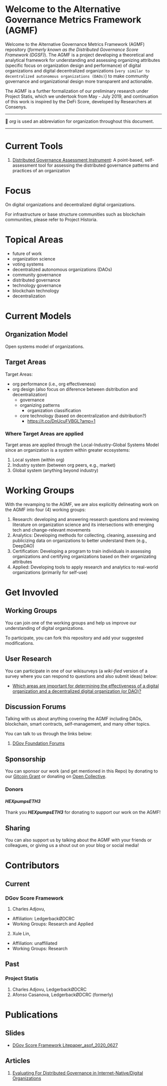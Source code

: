 # Welcome to the Alternative Governance Metrics Framework (AGMF)

Welcome to the Alternative Governance Metrics Framework (AGMF) repository (*formerly known as the Distributed Governance Score Framework (DGSF)*). The AGMF is a project developing a theoretical and analytical framework for understanding and assessing organizing attributes (specific focus on organization design and performance) of digital organizations and digital decentralized organizations (`very similar to decentralized autonomous organizations (DAOs)`) to make community governance and organizational design more transparent and actionable.

The AGMF is a further formalization of our preliminary research under Project Statis, which we undertook from May - July 2019, and continuation of this work is inspired by the DeFi Score, developed by Researchers at Consenys.

---

:memo: *org* is used an abbreviation for organization throughout this document.

---

# Current Tools

1. [Distributed Governance Assessment Instrument](https://hackmd.io/s/BJdMFJaPI): A point-based, self-assessment tool for assessing the distributed governance patterns and practices of an organization

# Focus

On digital organizations and decentralized digital organizations. 

For infrastructure or base structure communities such as blockchain communities, please refer to Project Historia.

# Topical Areas

- future of work
- organization science
- voting systems 
- decentralized autonomous organizations (DAOs)
- community governance 
- distributed governance
- technology governance 
- blockchain technology 
- decentralization 

# Current Models

## Organization Model

Open systems model of organizations.

## Target Areas
Target Areas:

- org performance (i.e., org effectiveness)
- org design (also focus on diference between dsitribution and decentralization)
	- governance
	- organizing patterns
		- organization classification
	- core technology (based on decentralization and dsitribution?)
		- https://t.co/DnUcuFVBGL?amp=1

### Where Target Areas are applied

Target areas are applied through the  Local-Industry-Global Systems Model since an organization is a system within greater ecosystems:

1. Local system (within org) 
2. Industry system (between org peers, e.g., market)
3. Global system (anything beyond industry)


# Working Groups

With the revamping to the AGMF, we are alos explicitly delineating work on the AGMF into four (4) working groups:

1. Research: developing and answering research questions and reviewing literature on organization science and its intersections with emerging tech and change-relevant movements
2. Analytics: Developing methods for collecting, cleaning, assessing and publicizing data on organizations to better understand them (e.g., DeepDAO)
3. Certification: Developing a program to train individuals in assessing organizations and certifying organizations based on their organizating attributes
4. Applied: Developing tools to apply research and analytics to real-world organizations (primarily for self-use)


# Get Invovled

## Working Groups

You can join one of the working groups and help us improve our understanding of digital organizations.

To participate, you can fork this repository and add your suggested modifications.

## User Research

You can participate in one of our wikisurveys (a *wiki-fied* version of a survey where you can respond to questions and also submit ideas) below:

- [Which areas are important for determining the effectiveness of a digital organization and a decentralized digital organization (or DAO)?](https://www.allourideas.org/dgovscoreframework)

## Discussion Forums

Talking with us about anything covering the AGMF including DAOs, blockchain, smart contracts, self-management, and many other topics. 

You can talk to us through the links below:

1. [DGov Foundation Forums](https://forum.dgov.foundation/t/any-interest-in-a-dgov-score-framework-orgxp/112)

## Sponsorship

You can sponsor our work (and get mentioned in this Repo) by donating to our [Gitcoin Grant](https://gitcoin.co/grants/715/dgov-score-framework?tab=contributors) or donating on [Open Collective](https://opencollective.com/ledgerbackcoop). 

### Donors

#### ***HEXpumpsETH3***

Thank you ***HEXpumpsETH3*** for donating to support our work on the AGMF!

## Sharing

You can also support us by talking about the AGMF with your friends or colleagues, or giving us a shout out on your blog or social media!

# Contributors

## Current

### DGov Score Framework

1. Charles Adjovu, 
  - Affiliation: LedgerbackØDCRC
  - Working Groups: Research and Applied
2. Xule Lin, 
  - Affiliation: unaffiliated
  - Working Groups: Research

## Past 

### Project Statis

1. Charles Adjovu, LedgerbackØDCRC
2. Afonso Casanova, LedgerbackØDCRC (formerly)

# Publications

## Slides

- [DGov Score Framework Litepaper_asof_2020_0627](https://docs.google.com/presentation/d/17q6qePk22Q5hBndR69BDPd4IQ8uYUWXtcZBrzPes8Pw/edit?usp=sharing)


## Articles

1. [Evaluating For Distributed Governance in Internet-Native/Digital Organizations](https://medium.com/alternative-governance-network/evaluating-for-distributed-governance-in-internet-native-digital-organizations-23423b261238)

